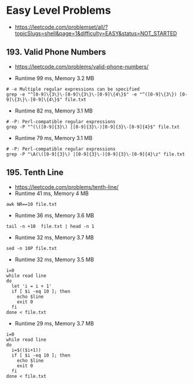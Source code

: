 # Easy Level Problems

- https://leetcode.com/problemset/all/?topicSlugs=shell&page=1&difficulty=EASY&status=NOT_STARTED

## 193. Valid Phone Numbers

- https://leetcode.com/problems/valid-phone-numbers/

- Runtime 99 ms, Memory 3.2 MB
```shell
# -e Multiple regular expressions can be specified
grep -e "^[0-9]\{3\}\-[0-9]\{3\}\-[0-9]\{4\}$" -e "^([0-9]\{3\}) [0-9]\{3\}\-[0-9]\{4\}$" file.txt
```
- Runtime 82 ms, Memory 3.1 MB
```shell
# -P: Perl-compatible regular expressions
grep -P "^(\([0-9]{3}\) |[0-9]{3}\-)[0-9]{3}\-[0-9]{4}$" file.txt
```
- Runtime 79 ms, Memory 3.1 MB
```shell
# -P: Perl-compatible regular expressions
grep -P "\A(\([0-9]{3}\) |[0-9]{3}\-)[0-9]{3}\-[0-9]{4}\z" file.txt
```


## 195. Tenth Line

- https://leetcode.com/problems/tenth-line/
- Runtime 41 ms, Memory 4 MB
```shell
awk NR==10 file.txt
```
- Runtime 36 ms, Memory 3.6 MB
```shell
tail -n +10  file.txt | head -n 1
```
- Runtime 32 ms, Memory 3.7 MB
```shell
sed -n 10P file.txt
```
- Runtime 32 ms, Memory 3.5 MB
```shell
i=0
while read line
do
  let 'i = i + 1'
  if [ $i -eq 10 ]; then
    echo $line
    exit 0
  fi
done < file.txt
```
- Runtime 29 ms, Memory 3.7 MB
```shell
i=0
while read line
do
  i=$(($i+1))
  if [ $i -eq 10 ]; then
    echo $line
    exit 0
  fi
done < file.txt
```

